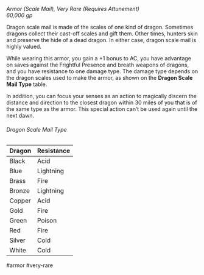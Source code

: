 *Armor (Scale Mail), Very Rare (Requires Attunement)*  
*60,000 gp*

Dragon scale mail is made of the scales of one kind of dragon. Sometimes dragons collect their cast-off scales and gift them. Other times, hunters skin and preserve the hide of a dead dragon. In either case, dragon scale mail is highly valued.

While wearing this armor, you gain a +1 bonus to AC, you have advantage on saves against the Frightful Presence and breath weapons of dragons, and you have resistance to one damage type. The damage type depends on the dragon scales used to make the armor, as shown on the **Dragon Scale Mail Type** table.

In addition, you can focus your senses as an action to magically discern the distance and direction to the closest dragon within 30 miles of you that is of the same type as the armor. This special action can’t be used again until the next dawn.
###### Dragon Scale Mail Type
| Dragon | Resistance |
| ------ | ---------- |
| Black | Acid |
| Blue | Lightning |
| Brass | Fire |
| Bronze | Lightning |
| Copper | Acid |
| Gold | Fire |
| Green | Poison |
| Red | Fire |
| Silver | Cold |
| White | Cold |

#armor #very-rare
